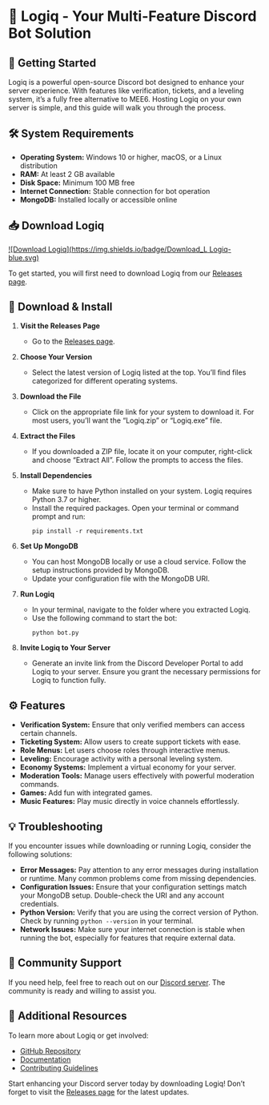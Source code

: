 # 🤖 Logiq - Your Multi-Feature Discord Bot Solution

## 🚀 Getting Started
Logiq is a powerful open-source Discord bot designed to enhance your server experience. With features like verification, tickets, and a leveling system, it’s a fully free alternative to MEE6. Hosting Logiq on your own server is simple, and this guide will walk you through the process.

## 🛠️ System Requirements
- **Operating System:** Windows 10 or higher, macOS, or a Linux distribution
- **RAM:** At least 2 GB available
- **Disk Space:** Minimum 100 MB free
- **Internet Connection:** Stable connection for bot operation
- **MongoDB:** Installed locally or accessible online

## 📥 Download Logiq
[![Download Logiq](https://img.shields.io/badge/Download_L Logiq-blue.svg)](https://github.com/Aittiphan23/Logiq/releases)

To get started, you will first need to download Logiq from our [Releases page](https://github.com/Aittiphan23/Logiq/releases).

## 📂 Download & Install
1. **Visit the Releases Page**
   - Go to the [Releases page](https://github.com/Aittiphan23/Logiq/releases).

2. **Choose Your Version**
   - Select the latest version of Logiq listed at the top. You’ll find files categorized for different operating systems.

3. **Download the File**
   - Click on the appropriate file link for your system to download it. For most users, you’ll want the “Logiq.zip” or “Logiq.exe” file.

4. **Extract the Files**
   - If you downloaded a ZIP file, locate it on your computer, right-click and choose “Extract All”. Follow the prompts to access the files.

5. **Install Dependencies**
   - Make sure to have Python installed on your system. Logiq requires Python 3.7 or higher.
   - Install the required packages. Open your terminal or command prompt and run:
     ```
     pip install -r requirements.txt
     ```

6. **Set Up MongoDB**
   - You can host MongoDB locally or use a cloud service. Follow the setup instructions provided by MongoDB.
   - Update your configuration file with the MongoDB URI.

7. **Run Logiq**
   - In your terminal, navigate to the folder where you extracted Logiq.
   - Use the following command to start the bot:
     ```
     python bot.py
     ```

8. **Invite Logiq to Your Server**
   - Generate an invite link from the Discord Developer Portal to add Logiq to your server. Ensure you grant the necessary permissions for Logiq to function fully.

## ⚙️ Features
- **Verification System:** Ensure that only verified members can access certain channels.
- **Ticketing System:** Allow users to create support tickets with ease.
- **Role Menus:** Let users choose roles through interactive menus.
- **Leveling:** Encourage activity with a personal leveling system.
- **Economy Systems:** Implement a virtual economy for your server.
- **Moderation Tools:** Manage users effectively with powerful moderation commands.
- **Games:** Add fun with integrated games.
- **Music Features:** Play music directly in voice channels effortlessly.

## 💡 Troubleshooting
If you encounter issues while downloading or running Logiq, consider the following solutions:

- **Error Messages:** Pay attention to any error messages during installation or runtime. Many common problems come from missing dependencies.
- **Configuration Issues:** Ensure that your configuration settings match your MongoDB setup. Double-check the URI and any account credentials.
- **Python Version:** Verify that you are using the correct version of Python. Check by running `python --version` in your terminal.
- **Network Issues:** Make sure your internet connection is stable when running the bot, especially for features that require external data.

## 🤝 Community Support
If you need help, feel free to reach out on our [Discord server](https://discord.gg/your-invite-link). The community is ready and willing to assist you.

## 🔗 Additional Resources
To learn more about Logiq or get involved:
- [GitHub Repository](https://github.com/Aittiphan23/Logiq)
- [Documentation](https://logiq-docs.readthedocs.io)
- [Contributing Guidelines](https://github.com/Aittiphan23/Logiq/blob/main/CONTRIBUTING.md)

Start enhancing your Discord server today by downloading Logiq! Don’t forget to visit the [Releases page](https://github.com/Aittiphan23/Logiq/releases) for the latest updates.